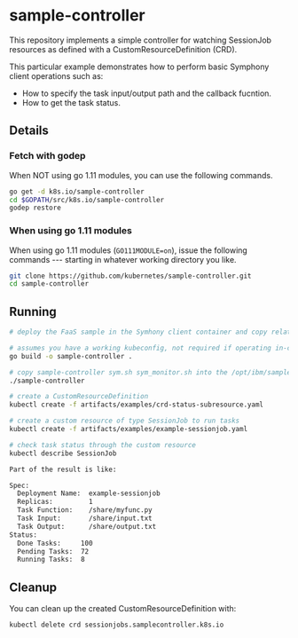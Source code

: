 # sample-controller

This repository implements a simple controller for watching SessionJob resources as
defined with a CustomResourceDefinition (CRD).

This particular example demonstrates how to perform basic Symphony client operations such as:

* How to specify the task input/output path and the callback fucntion.
* How to get the task status.

## Details


### Fetch with godep

When NOT using go 1.11 modules, you can use the following commands.

```sh
go get -d k8s.io/sample-controller
cd $GOPATH/src/k8s.io/sample-controller
godep restore
```

### When using go 1.11 modules

When using go 1.11 modules (`GO111MODULE=on`), issue the following
commands --- starting in whatever working directory you like.

```sh
git clone https://github.com/kubernetes/sample-controller.git
cd sample-controller
```

## Running

```sh
# deploy the FaaS sample in the Symhony client container and copy related files (input.txt myfunc.py) to folder /share. The FaaS package (https://www.ibm.com/support/knowledgecenter/SSZUMP_7.3.0/prototypes/faas_installing_linux.html) is only for 7.3 now, you need to update the version in the application profile.

# assumes you have a working kubeconfig, not required if operating in-cluster
go build -o sample-controller .

# copy sample-controller sym.sh sym_monitor.sh into the /opt/ibm/sample-controller folder of the Symhony client container, grant 775 permission for the .sh files and then run
./sample-controller

# create a CustomResourceDefinition
kubectl create -f artifacts/examples/crd-status-subresource.yaml

# create a custom resource of type SessionJob to run tasks
kubectl create -f artifacts/examples/example-sessionjob.yaml

# check task status through the custom resource
kubectl describe SessionJob

Part of the result is like:

Spec:
  Deployment Name:  example-sessionjob
  Replicas:         1
  Task Function:    /share/myfunc.py
  Task Input:       /share/input.txt
  Task Output:      /share/output.txt
Status:
  Done Tasks:     100
  Pending Tasks:  72
  Running Tasks:  8

```

## Cleanup

You can clean up the created CustomResourceDefinition with:

    kubectl delete crd sessionjobs.samplecontroller.k8s.io
